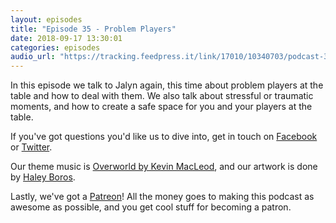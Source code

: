 ```yaml
---
layout: episodes
title: "Episode 35 - Problem Players"
date: 2018-09-17 13:30:01
categories: episodes
audio_url: "https://tracking.feedpress.it/link/17010/10340703/podcast-35-problem-players.mp3"
---
```


In this episode we talk to Jalyn again, this time about problem players at the table and how to deal with them. We also talk about stressful or traumatic moments, and how to create a safe space for you and your players at the table.

If you've got questions you'd like us to dive into, get in touch on [Facebook](https://www.facebook.com/dmsofvancouver) or [Twitter](https://www.twitter.com/dmsofvancouver).

Our theme music is [Overworld by Kevin MacLeod](https://incompetech.com/music/royalty-free/music.html), and our artwork is done by [Haley Boros](http://www.haleyboros.com/).

Lastly, we've got a [Patreon](https://www.patreon.com/dmsofvancouver)! All the money goes to making this podcast as awesome as possible, and you get cool stuff for becoming a patron.
